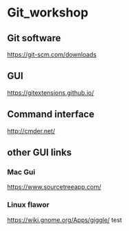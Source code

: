 # Git_workshop

## Git software
https://git-scm.com/downloads

## GUI
https://gitextensions.github.io/

## Command interface 
http://cmder.net/

## other GUI links
### Mac Gui
https://www.sourcetreeapp.com/

### Linux flawor
https://wiki.gnome.org/Apps/giggle/ test